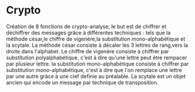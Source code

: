 # Crypto

Création de 8 fonctions de crypto-analyse, le but est de chiffrer et déchiffrer des messages grâce à différentes techniques : tels que la méthode césar,le chiffre de vigenère,la substitution mono-alphabétique et la scytale. 
La méthode césar consiste à décaler les 3 lettres de rang,vers la droite dans l'alphabet.
Le chiffre de vigenère consiste à chiffrer par substitution polyalphabétique, c'est à dire qu'une lettre peut être rempacer par plusieur lettre. 
la substitution mono-alphabétique consiste à chiffrer par substitution mono-alphabétique, c'est à dire que l'on remplace une lettre par une autre grâce à une clef definie au préalable. 
La scytale est un objet ancien qui encode un message par technique de transposition. 

